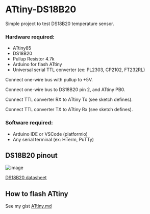 # ATtiny-DS18B20
Simple project to test DS18B20 temperature sensor.

### Hardware required:

* ATtiny85
* DS18B20
* Pullup Resistor 4.7k
* Arduino for flash ATtiny
* Universal serial TTL converter (ex: PL2303, CP2102, FT232RL)

Connect one-wire bus with pullup to +5V.

Connect one-wire bus to DS18B20 pin 2, and ATtiny PB0.

Connect TTL converter RX to ATtiny Tx (see sketch defines).

Connect TTL converter TX to ATtiny Rx (see sketch defines).

### Software required:

* Arduino IDE or VSCode (platformio)
* Any serial terminal (ex: HTerm, PuTTy)

## DS18B20 pinout

![image](https://github.com/MarcosYonamine963/ATtiny-DS18B20/assets/92953755/e6e54af2-3839-41b0-a1f3-dfb47cef9ee9)

[DS18B20 datasheet](https://www.analog.com/media/en/technical-documentation/data-sheets/ds18b20.pdf)

## How to flash ATtiny

See my gist [ATtiny.md](https://gist.github.com/MarcosYonamine963/b8ca19667ada640c18193f8fc0057c47)

